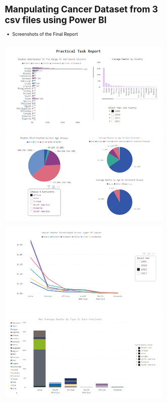 # Manpulating Cancer Dataset from 3 csv files using Power BI

* Screenshots of the Final Report <br/> <br/>
<p float="left" align="middle">
  <img src="demo/1.PNG" width="500" />
  <img src="demo/2.PNG" width="500" /> 
</p>

<p float="left" align="middle">
  <img src="demo/3.PNG" width="500" />
  <img src="demo/4.PNG" width="500" /> 
</p>
